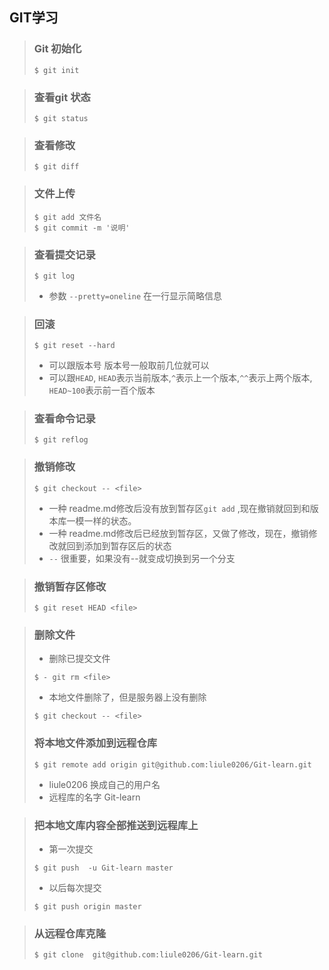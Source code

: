 ## GIT学习
> ### Git 初始化
>```bush 
>$ git init
>```

> ### 查看git 状态
>```bush 
>$ git status 
>```

> ### 查看修改
>```bush 
>$ git diff 
>```

> ### 文件上传
>```bush 
>$ git add 文件名 
>$ git commit -m '说明' 
>```

>### 查看提交记录
>```bush 
>$ git log 
>```
>- 参数 `--pretty=oneline` 在一行显示简略信息

> ### 回滚 
>```bush 
>$ git reset --hard
>```
>- 可以跟版本号 版本号一般取前几位就可以
>- 可以跟`HEAD`, `HEAD`表示当前版本,`^`表示上一个版本,`^^`表示上两个版本, `HEAD~100`表示前一百个版本

> ### 查看命令记录
>```bush 
>$ git reflog
>``` 

> ### 撤销修改
>```bush
>$ git checkout -- <file>
>```
>- 一种 readme.md修改后没有放到暂存区`git add` ,现在撤销就回到和版本库一模一样的状态。
>- 一种 readme.md修改后已经放到暂存区，又做了修改，现在，撤销修改就回到添加到暂存区后的状态
>- `--` 很重要，如果没有--就变成切换到另一个分支 

> ### 撤销暂存区修改
>```bush 
>$ git reset HEAD <file> 
>```

> ### 删除文件 
>+ 删除已提交文件 
>```bush
>$ - git rm <file>
>```
>+ 本地文件删除了，但是服务器上没有删除
>```bush 
>$ git checkout -- <file>
>```
> ### 将本地文件添加到远程仓库
>```bush
>$ git remote add origin git@github.com:liule0206/Git-learn.git
>```
>+ liule0206 换成自己的用户名
>+ 远程库的名字 Git-learn
> 

> ### 把本地文库内容全部推送到远程库上
>+ 第一次提交
>```bush 
>$ git push  -u Git-learn master
>```
>+ 以后每次提交
>```bush 
>$ git push origin master
>```

>### 从远程仓库克隆
>```bush 
>$ git clone  git@github.com:liule0206/Git-learn.git
>```

